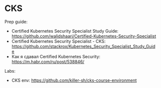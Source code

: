 # CKS

Prep guide:

- Certified Kubernetes Security Specialist Study Guide: https://github.com/walidshaari/Certified-Kubernetes-Security-Specialist
- Certified Kubernetes Security Specialist - CKS: https://github.com/stackrox/Kubernetes_Security_Specialist_Study_Guide
- Как я сдавал Certified Kubernetes Security: https://m.habr.com/ru/post/538846/

Labs:

- CKS env: https://github.com/killer-sh/cks-course-environment
